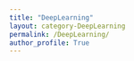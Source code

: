 ```yaml
---
title: "DeepLearning"
layout: category-DeepLearning
permalink: /DeepLearning/
author_profile: True
---
```

